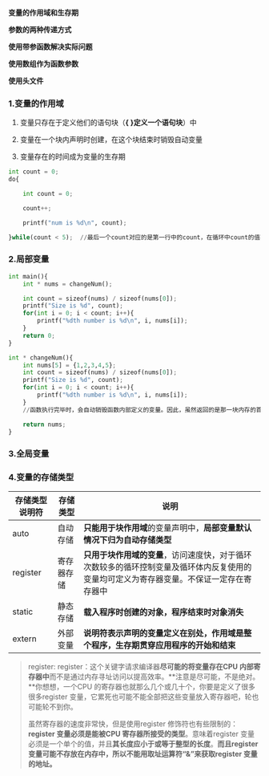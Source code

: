 **变量的作用域和生存期**

**参数的两种传递方式**

**使用带参函数解决实际问题**

**使用数组作为函数参数**

**使用头文件**

### 1.变量的作用域

1. 变量只存在于定义他们的语句块（**{  }定义一个语句块**）中

2. 变量在一个块内声明时创建，在这个块结束时销毁自动变量

3. 变量存在的时间成为变量的生存期

```python
int count = 0;
do{

    int count = 0;

    count++;

    printf("num is %d\n", count);

}while(count < 5);  //最后一个count对应的是第一行中的count，在循环中count的值不变，所以是死循环
```

### 2.局部变量

```python
int main(){
    int * nums = changeNum();

    int count = sizeof(nums) / sizeof(nums[0]);
    printf("Size is %d", count);
    for(int i = 0; i < count; i++){
        printf("%dth number is %d\n", i, nums[i]);
    }
    return 0;
}

int * changeNum(){
    int nums[5] = {1,2,3,4,5};
    int count = sizeof(nums) / sizeof(nums[0]);
    printf("Size is %d", count);
    for(int i = 0; i < count; i++){
        printf("%dth number is %d\n", i, nums[i]);
    }
    //函数执行完毕时，会自动销毁函数内部定义的变量。因此，虽然返回的是那一块内存的首地址，但是因为是局部变量，在本函数结束时已经被回收，所以返回的是无效指针。

    return nums;
}
```

### 3.全局变量

### 4.变量的存储类型

| 存储类型说明符  | 存储类型  | 说明                                                                     |
| -------- | ----- | ---------------------------------------------------------------------- |
| auto     | 自动存储  | **只能用于块作用域**的变量声明中，**局部变量默认情况下归为自动存储类型**                               |
| register | 寄存器存储 | **只用于块作用域的变量**，访问速度快，对于循环次数较多的循环控制变量及循环体内反复使用的变量均可定义为寄存器变量。不保证一定存在寄存器中 |
| static   | 静态存储  | **载入程序时创建的对象，程序结束时对象消失**                                               |
| extern   | 外部变量  | **说明符表示声明的变量定义在别处，作用域是整个程序，生存期贯穿应用程序的开始和结束**                           |

> register: register：这个关键字请求编译器**尽可能的将变量存在CPU 内部寄存器中**而不是通过内存寻址访问以提高效率。**注意是尽可能，不是绝对。**你想想，一个CPU 的寄存器也就那么几个或几十个，你要是定义了很多很多register 变量，它累死也可能不能全部把这些变量放入寄存器吧，轮也可能轮不到你。
> 
> 虽然寄存器的速度非常快，但是使用register 修饰符也有些限制的：**register 变量必须是能被CPU 寄存器所接受的类型**。意味着register 变量必须是一个单个的值，并且**其长度应小于或等于整型的长度**。**而且register 变量可能不存放在内存中，所以不能用取址运算符“&”来获取register 变量的地址。**


